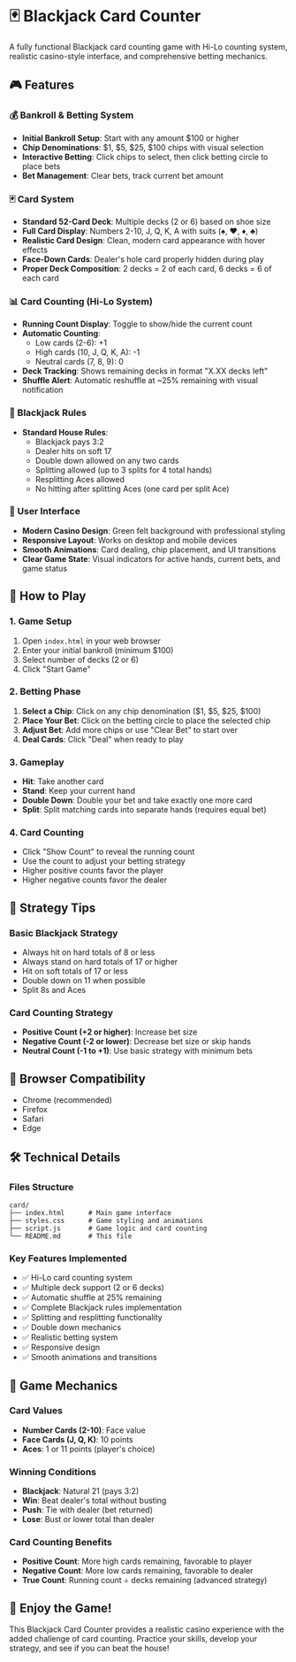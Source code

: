 # 🃏 Blackjack Card Counter

A fully functional Blackjack card counting game with Hi-Lo counting system, realistic casino-style interface, and comprehensive betting mechanics.

## 🎮 Features

### 💰 Bankroll & Betting System
- **Initial Bankroll Setup**: Start with any amount $100 or higher
- **Chip Denominations**: $1, $5, $25, $100 chips with visual selection
- **Interactive Betting**: Click chips to select, then click betting circle to place bets
- **Bet Management**: Clear bets, track current bet amount

### 🃏 Card System
- **Standard 52-Card Deck**: Multiple decks (2 or 6) based on shoe size
- **Full Card Display**: Numbers 2-10, J, Q, K, A with suits (♠, ♥, ♦, ♣)
- **Realistic Card Design**: Clean, modern card appearance with hover effects
- **Face-Down Cards**: Dealer's hole card properly hidden during play
- **Proper Deck Composition**: 2 decks = 2 of each card, 6 decks = 6 of each card

### 📊 Card Counting (Hi-Lo System)
- **Running Count Display**: Toggle to show/hide the current count
- **Automatic Counting**: 
  - Low cards (2-6): +1
  - High cards (10, J, Q, K, A): -1
  - Neutral cards (7, 8, 9): 0
- **Deck Tracking**: Shows remaining decks in format "X.XX decks left"
- **Shuffle Alert**: Automatic reshuffle at ~25% remaining with visual notification

### 🎯 Blackjack Rules
- **Standard House Rules**:
  - Blackjack pays 3:2
  - Dealer hits on soft 17
  - Double down allowed on any two cards
  - Splitting allowed (up to 3 splits for 4 total hands)
  - Resplitting Aces allowed
  - No hitting after splitting Aces (one card per split Ace)

### 🎨 User Interface
- **Modern Casino Design**: Green felt background with professional styling
- **Responsive Layout**: Works on desktop and mobile devices
- **Smooth Animations**: Card dealing, chip placement, and UI transitions
- **Clear Game State**: Visual indicators for active hands, current bets, and game status

## 🚀 How to Play

### 1. Game Setup
1. Open `index.html` in your web browser
2. Enter your initial bankroll (minimum $100)
3. Select number of decks (2 or 6)
4. Click "Start Game"

### 2. Betting Phase
1. **Select a Chip**: Click on any chip denomination ($1, $5, $25, $100)
2. **Place Your Bet**: Click on the betting circle to place the selected chip
3. **Adjust Bet**: Add more chips or use "Clear Bet" to start over
4. **Deal Cards**: Click "Deal" when ready to play

### 3. Gameplay
- **Hit**: Take another card
- **Stand**: Keep your current hand
- **Double Down**: Double your bet and take exactly one more card
- **Split**: Split matching cards into separate hands (requires equal bet)

### 4. Card Counting
- Click "Show Count" to reveal the running count
- Use the count to adjust your betting strategy
- Higher positive counts favor the player
- Higher negative counts favor the dealer

## 🎯 Strategy Tips

### Basic Blackjack Strategy
- Always hit on hard totals of 8 or less
- Always stand on hard totals of 17 or higher
- Hit on soft totals of 17 or less
- Double down on 11 when possible
- Split 8s and Aces

### Card Counting Strategy
- **Positive Count (+2 or higher)**: Increase bet size
- **Negative Count (-2 or lower)**: Decrease bet size or skip hands
- **Neutral Count (-1 to +1)**: Use basic strategy with minimum bets

## 📱 Browser Compatibility

- Chrome (recommended)
- Firefox
- Safari
- Edge

## 🛠️ Technical Details

### Files Structure
```
card/
├── index.html      # Main game interface
├── styles.css      # Game styling and animations
├── script.js       # Game logic and card counting
└── README.md       # This file
```

### Key Features Implemented
- ✅ Hi-Lo card counting system
- ✅ Multiple deck support (2 or 6 decks)
- ✅ Automatic shuffle at 25% remaining
- ✅ Complete Blackjack rules implementation
- ✅ Splitting and resplitting functionality
- ✅ Double down mechanics
- ✅ Realistic betting system
- ✅ Responsive design
- ✅ Smooth animations and transitions

## 🎲 Game Mechanics

### Card Values
- **Number Cards (2-10)**: Face value
- **Face Cards (J, Q, K)**: 10 points
- **Aces**: 1 or 11 points (player's choice)

### Winning Conditions
- **Blackjack**: Natural 21 (pays 3:2)
- **Win**: Beat dealer's total without busting
- **Push**: Tie with dealer (bet returned)
- **Lose**: Bust or lower total than dealer

### Card Counting Benefits
- **Positive Count**: More high cards remaining, favorable to player
- **Negative Count**: More low cards remaining, favorable to dealer
- **True Count**: Running count ÷ decks remaining (advanced strategy)

## 🎉 Enjoy the Game!

This Blackjack Card Counter provides a realistic casino experience with the added challenge of card counting. Practice your skills, develop your strategy, and see if you can beat the house!
